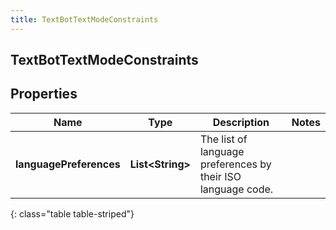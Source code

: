 ```yaml
---
title: TextBotTextModeConstraints
---
```

## TextBotTextModeConstraints


## Properties

| Name | Type | Description | Notes |
| ------------ | ------------- | ------------- | ------------- |
| **languagePreferences** | <!----><!---->**List&lt;String&gt;**<!----> | The list of language preferences by their ISO language code. |  |
{: class="table table-striped"}



